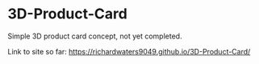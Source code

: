 # 3D-Product-Card

Simple 3D product card concept, not yet completed. 

Link to site so far: https://richardwaters9049.github.io/3D-Product-Card/
 
